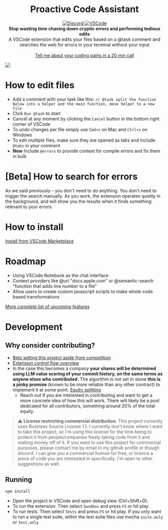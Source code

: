 <h1 align="center">Proactive Code Assistant</h1>

<p align="center">
    <a href="https://discord.gg/v4WEH5uJ">
        <img alt="Discord" src="https://img.shields.io/discord/1149170085676728390?logo=discord&style=flat&logoColor=white"/>
    </a>
    <!-- https://shields.io/badges/visual-studio-marketplace-downloads -->
    <a href="https://marketplace.visualstudio.com/items?itemName=bra1ndump.ai-task">
        <img alt="VSCode" src="https://img.shields.io/visual-studio-marketplace/d/bra1ndump.ai-task?style=flat&logoColor=white&label=VSCode&logo=visualstudiocode"/>
    </a>
    <br>
    <b>Stop wasting time chasing down cryptic errors and performing tedious edits</b><br>
    A VSCode extension that edits your files based on a @task comment and searches the web for errors in your terminal without your input<br>
    <!-- <br><a href="https://calendly.com/kirill-dubovitskiy/demo">Be among first 10 users - schedule a demo with founders</a> -->
    <br><a href="https://calendly.com/kirill-dubovitskiy/demo">Tell me about your coding pains in a 20 min call</a>
</p>

![](documents/demo-videos/longer-demo/with-loading-bar.gif)

# How to edit files

- Add a comment with your task like this: `// @task split the function below into a helper and the main function, move helper to a new file`
- Click `Run @task` to start
- Cancel at any moment by clicking the `Cancel` button in the bottom right corner of VSCode
- To undo changes per file simply use `Cmd+z` on Mac and `Ctrl+z` on Windows
- To edit multiple files, make sure they are opened as tabs and include `@tabs` in your comment
- **New** Include `@errors` to provide context for compile errors and fix them in bulk

# [Beta] How to search for errors

As we said previously - you don't need to do anything. You don't need to trigger the search manually. As you work, the extension operates quietly in the background, and will show you the results when it finds something relevant to your errors.

# How to install

[Install from VSCode Marketplace](https://marketplace.visualstudio.com/items?itemName=bra1ndump.ai-task)

# Roadmap

- Using VSCode Notebook as the chat interface
- Context providers like @url "docs.apple.com" or @semantic-search "function that adds line number to a file"
- Allow users to create custom javascript scripts to make whole code based transformations

[More complete list of upcoming features](documents/backlog.md)

# Development

## Why consider contributing?

- [Bets setting this project aside from competition](documents/bets.md)
- [Extension control flow overview](documents/development/architecture.md)
- In the case this becomes a company **your shares will be determined using LLM value scoring of your commit history, on the same terms as anyone elses who contributed**. The algorithm is not set in stone **this is a pinky promise** (known to be more reliable than any other contract) to implement it at some point. [Equity splitting](documents/equity.md)
  - Reach out if you are interested in contributing and want to get a more concrete idea of how this will work. There will likely be a pool dedicated for all contributors, something around 20% of the total equity.

> :warning: **License restricting commercial distribution**: This project currently uses Business Source License 1.1. I currently don't know where I want to take this project, so I'm using this license for the time being to protect it from people/companies freely taking code from it and making money off of it. If you want to use this project for commercial purposes, please contact me by email in my github profile or though discord. I can give you a commercial license for free, or licence a piece of code you are interested in specifically. I'm open to other suggestions as well.

## Running

```sh
npm install
```

- Open the project in VSCode and open debug view (Ctrl+Shift+D).
- To run the extension: Then select `Sandbox` and press `F5` or hit play.
- To run tests: Then select `Tests` and press `F5` or hit play. If you only want to run a single test suite, within the test suite files use mocha `suite.only` or `test.only`


